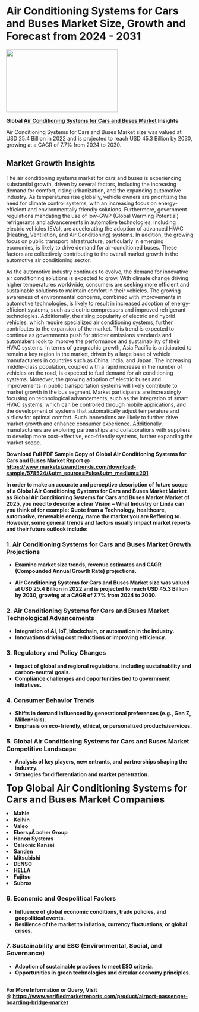 <H1>Air Conditioning Systems for Cars and Buses Market Size, Growth and Forecast from 2024 - 2031</H1><img class="aligncenter size-medium wp-image-584254" src="https://thirdeyenews.in/wp-content/uploads/2024/09/Global-Market-Research-300x168.jpeg" alt="" width="300" height="168" /><p><strong>Global&nbsp;<a href="https://www.marketsizeandtrends.com/download-sample/578524/&amp;utm_source=Pulse&amp;utm_medium=201">Air Conditioning Systems for Cars and Buses Market</a> Insights</strong></p><p>Air Conditioning Systems for Cars and Buses Market size was valued at USD 25.4 Billion in 2022 and is projected to reach USD 45.3 Billion by 2030, growing at a CAGR of 7.7% from 2024 to 2030.</p><p><h2>Market Growth Insights</h2> <p>The air conditioning systems market for cars and buses is experiencing substantial growth, driven by several factors, including the increasing demand for comfort, rising urbanization, and the expanding automotive industry. As temperatures rise globally, vehicle owners are prioritizing the need for climate control systems, with an increasing focus on energy-efficient and environmentally friendly solutions. Furthermore, government regulations mandating the use of low-GWP (Global Warming Potential) refrigerants and advancements in automotive technologies, including electric vehicles (EVs), are accelerating the adoption of advanced HVAC (Heating, Ventilation, and Air Conditioning) systems. In addition, the growing focus on public transport infrastructure, particularly in emerging economies, is likely to drive demand for air-conditioned buses. These factors are collectively contributing to the overall market growth in the automotive air conditioning sector. </p> <p><strong></strong></p> <p>As the automotive industry continues to evolve, the demand for innovative air conditioning solutions is expected to grow. With climate change driving higher temperatures worldwide, consumers are seeking more efficient and sustainable solutions to maintain comfort in their vehicles. The growing awareness of environmental concerns, combined with improvements in automotive technologies, is likely to result in increased adoption of energy-efficient systems, such as electric compressors and improved refrigerant technologies. Additionally, the rising popularity of electric and hybrid vehicles, which require specialized air conditioning systems, further contributes to the expansion of the market. This trend is expected to continue as governments push for stricter emissions standards and automakers look to improve the performance and sustainability of their HVAC systems. In terms of geographic growth, Asia Pacific is anticipated to remain a key region in the market, driven by a large base of vehicle manufacturers in countries such as China, India, and Japan. The increasing middle-class population, coupled with a rapid increase in the number of vehicles on the road, is expected to fuel demand for air conditioning systems. Moreover, the growing adoption of electric buses and improvements in public transportation systems will likely contribute to market growth in the bus segment. Market participants are increasingly focusing on technological advancements, such as the integration of smart HVAC systems, which can be controlled through mobile applications, and the development of systems that automatically adjust temperature and airflow for optimal comfort. Such innovations are likely to further drive market growth and enhance consumer experience. Additionally, manufacturers are exploring partnerships and collaborations with suppliers to develop more cost-effective, eco-friendly systems, further expanding the market scope. <p><strong></p><p><span class=""><strong>Download Full PDF Sample Copy of Global Air Conditioning Systems for Cars and Buses Market Report</strong> @ <a href="https://www.marketsizeandtrends.com/download-sample/578524/&amp;utm_source=Pulse&amp;utm_medium=201" target="_blank">https://www.marketsizeandtrends.com/download-sample/578524/&amp;utm_source=Pulse&amp;utm_medium=201</a></span></p><p>In order to make an accurate and perceptive description of future scope of a Global&nbsp;Air Conditioning Systems for Cars and Buses Market Market as Global&nbsp;Air Conditioning Systems for Cars and Buses Market Market of 2025, you need to describe a clear Vision &ndash; What Industry or Linda can you think of for example: Quote from a Technology, healthcare, automotive, renewable energy, name the market you are Reffering to. However, some general trends and factors usually impact market reports and their future outlook include:</p><h3>1.&nbsp;<strong>Air Conditioning Systems for Cars and Buses Market Growth Projections</strong></h3><ul><li>Examine market size trends, revenue estimates and CAGR (Compounded Annual Growth Rate) projections.</li><li><p>Air Conditioning Systems for Cars and Buses Market size was valued at USD 25.4 Billion in 2022 and is projected to reach USD 45.3 Billion by 2030, growing at a CAGR of 7.7% from 2024 to 2030.</p></li></ul><h3>2.&nbsp;<strong>Air Conditioning Systems for Cars and Buses Market Technological Advancements</strong></h3><ul><li>Integration of AI, IoT, blockchain, or automation in the industry.</li><li>Innovations driving cost reductions or improving efficiency.</li></ul><h3>3.&nbsp;<strong>Regulatory and Policy Changes</strong></h3><ul><li>Impact of global and regional regulations, including sustainability and carbon-neutral goals.</li><li>Compliance challenges and opportunities tied to government initiatives.</li></ul><h3>4.&nbsp;<strong>Consumer Behavior Trends</strong></h3><ul><li>Shifts in demand influenced by generational preferences (e.g., Gen Z, Millennials).</li><li>Emphasis on eco-friendly, ethical, or personalized products/services.</li></ul><h3>5.&nbsp;<strong>Global Air Conditioning Systems for Cars and Buses Market Competitive Landscape</strong></h3><ul><li>Analysis of key players, new entrants, and partnerships shaping the industry.</li><li>Strategies for differentiation and market penetration.</li></ul><p data-pm-slice="1 1 []"><span style="color: inherit; font-family: inherit; font-size: 25px;">Top Global Air Conditioning Systems for Cars and Buses Market Companies</span></p><div class="" data-test-id=""><p><li>Mahle</li><li> Keihin</li><li> Valeo</li><li> EberspÃ¤cher Group</li><li> Hanon Systems</li><li> Calsonic Kansei</li><li> Sanden</li><li> Mitsubishi</li><li> DENSO</li><li> HELLA</li><li> Fujitsu</li><li> Subros</li></p></div><h3>6.&nbsp;<strong>Economic and Geopolitical Factors</strong></h3><ul><li>Influence of global economic conditions, trade policies, and geopolitical events.</li><li>Resilience of the market to inflation, currency fluctuations, or global crises.</li></ul><h3>7.&nbsp;<strong>Sustainability and ESG (Environmental, Social, and Governance)</strong></h3><ul><li>Adoption of sustainable practices to meet ESG criteria.</li><li>Opportunities in green technologies and circular economy principles.</li></ul><h2><strong style="font-size: 14px;">For More Information or Query, Visit @&nbsp;</strong><a style="background-color: #ffffff; font-size: 14px;" href="https://www.marketsizeandtrends.com/report/air-conditioning-systems-for-cars-and-buses-market/" target="_blank">https://www.verifiedmarketreports.com/product/airport-passenger-boarding-bridge-market</a></h2>
